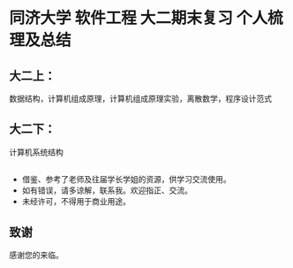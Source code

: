 # 同济大学 软件工程 大二期末复习 个人梳理及总结

## 大二上：
数据结构，计算机组成原理，计算机组成原理实验，离散数学，程序设计范式


## 大二下：

计算机系统结构

##
* 借鉴、参考了老师及往届学长学姐的资源，供学习交流使用。
* 如有错误，请多谅解，联系我。欢迎指正、交流。
* 未经许可，不得用于商业用途。

## 致谢
感谢您的来临。

